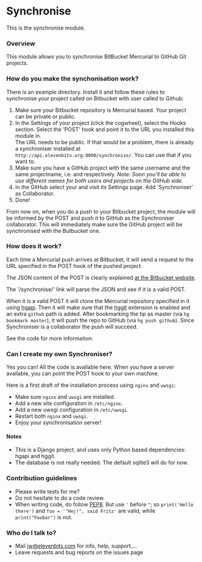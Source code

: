 # Synchronise #

This is the synchronise module.

### Overview ###

This module allows you to synchronise BitBucket Mercurial to GitHub Git 
projects.

### How do you make the synchonisation work? ###

There is an example directory.  Install it and follow these rules to 
synchronise your project called <project> on Bitbucket with user called 
<user> to Github:

1. Make sure your Bitbucket repository is Mercurial based. Your project 
   can be private or public.
2. In the Settings of your project (click the cogwheel), select the 
   Hooks section.  Select the 'POST' hook and point it to the URL you 
   installed this module in.  
   The URL needs to be public.  If that would be a problem, there is already 
   a synchroniser installed at 
   `http://api.elevenbits.org:8000/synchronise/`.  You can use that
   if you want to.
3. Make sure you have a GitHub project with the same username and the 
   same projectname, i.e. <user> and <project> respectively.
   *Note: Soon you'll be able to use different names for both users and 
   projects on the GitHub side.*
4. In the GitHub select your <project> and visit its Settings page.
   Add 'Synchroniser' as Collaborator.
5. Done!

From now on, when you do a push to your Bitbucket project, the module will 
be informed by the POST and push it to GitHub as the Synchroniser collaborator.
This will immediately make sure the GitHub project will be synchronised with
the Butbucket one.

### How does it work? ###

Each time a Mercurial push arrives at Bitbucket, it will send a request
to the URL specified in the POST hook of the pushed project.

The JSON content of the POST is clearly explained
[at the Bitbucket website](https://confluence.atlassian.com/display/BITBUCKET/POST+hook+management).

The '/synchronise/' link will parse the JSON and see if it is a valid POST.

When it is a valid POST it will clone the Mercurial repository specified in 
it using [hgapi](https://bitbucket.org/haard/hgapi). Then it will make
sure that the [hggit](https://bitbucket.org/durin42/hg-git) extension is 
enabled and an extra `github` path is added. After bookmarking the tip 
as master (via `hg bookmark master`), it will push the repo to GitHub (via
`hg push github`). Since Synchroniser is a collaborator the push will succeed.

See the code for more information.

### Can I create my own Synchroniser? ###

Yes you can! All the code is available here. When you have a server 
available, you can point the POST hook to your own machine.

Here is a first draft of the installation process using `nginx` and `uwsgi`:

* Make sure `nginx` and `uwsgi` are installed.
* Add a new site configuration in `/etc/nginx`.
* Add a new uwsgi configuration in `/etc/uwsgi`.
* Restart both `nginx` and `uwsgi`.
* Enjoy your synchronisation server!

#### Notes ####

* This is a Django project, and uses only Python based dependencies: hgapi
  and hggit.
* The database is not really needed.  The default sqlite3 will do for now.

### Contribution guidelines ###

* Please write tests for me?
* Do not hesitate to do a code review.
* When writing code, do follow [PEP8](http://legacy.python.org/dev/peps/pep-0008/).
  But use `'` before `"`; so `print('Hello there')` and 
  `foo = '"Hej!", said Fritz'` are valid, while `print("Foobar")` is not. 

### Who do I talk to? ###

* Mail jw@elevenbits.com for info, help, support,...
* Leave requests and bug reports on the issues page
